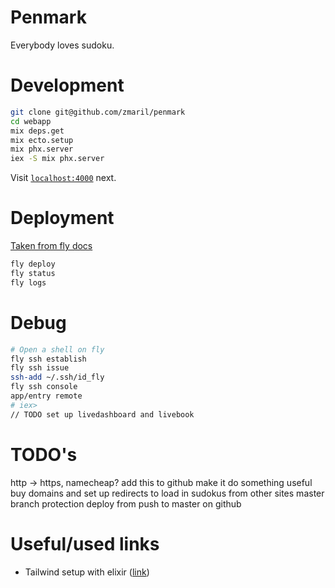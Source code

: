 # Penmark

Everybody loves sudoku.

# Development 

```sh
git clone git@github.com/zmaril/penmark
cd webapp
mix deps.get
mix ecto.setup 
mix phx.server 
iex -S mix phx.server 
```

Visit [`localhost:4000`](http://localhost:4000) next.

# Deployment 

[Taken from fly docs](https://fly.io/docs/getting-started/elixir/)
```sh
fly deploy
fly status
fly logs 
```

# Debug
``` sh
# Open a shell on fly
fly ssh establish
fly ssh issue
ssh-add ~/.ssh/id_fly
fly ssh console
app/entry remote
# iex> 
// TODO set up livedashboard and livebook
```

# TODO's 
http -> https, namecheap? 
add this to github 
make it do something useful 
buy domains and set up redirects to load in sudokus from other sites 
master branch protection 
deploy from push to master on github 

# Useful/used links 
* Tailwind setup with elixir ([link](https://pragmaticstudio.com/tutorials/adding-tailwind-css-to-phoenix))
